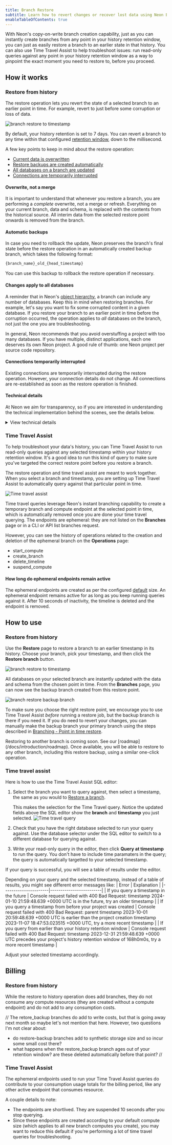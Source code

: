 ```yaml
---
title: Branch Restore
subtitle: Learn how to revert changes or recover lost data using Neon Branch Restore, with Time Travel Assist to query historical data as part of your restore workflow.
enableTableOfContents: true
---
```


With Neon's copy-on-write branch creation capability, just as you can instantly create branches from any point in your history retention window, you can just as easily restore a branch to an earlier state in that history. You can also use Time Travel Assist to help troubleshoot issues: run read-only queries against any point in your history retention window as a way to pinpoint the exact moment you need to restore to, before you proceed.

## How it works

### Restore from history

The restore operation lets you revert the state of a selected branch to an earlier point in time. For example, revert to just before some corruption or loss of data.

![branch restore to timestamp](/docs/guides/branch_restore_time.png)

By default, your history retention is set to 7 days. You can revert a branch to any time within that configured [retention window](/docs/manage/projects#configure-history-retention), down to the millisecond.

A few key points to keep in mind about the restore operation:
- [Current data is overwritten](#overwrite-not-a-merge)
- [Restore backups are created automatically](#automatic-backups)
- [All databases on a branch are updated](#changes-apply-to-all-databases)
- [Connections are temporarily interrupted](#connections-temporarily-interrupted)

#### Overwrite, not a merge

It is important to understand that whenever you restore a branch, you are performing a _complete_ overwrite, not a merge or refresh. Everything on your current branch, data and schema, is replaced with the contents from the historical source. All interim data from the selected restore point onwards is removed from the branch.

#### Automatic backups

In case you need to rollback the update, Neon preserves the branch's final state before the restore operation in an automatically created backup branch, which takes the following format:

```md
{branch_name}_old_{head_timestamp}
```

You can use this backup to rollback the restore operation if necessary.

#### Changes apply to all databases

A reminder that in Neon's [object hierarchy](/docs/manage/overview), a branch can include any number of databases. Keep this in mind when restoring branches. For example, let's say you want to fix some corrupted content in a given database. If you restore your branch to an earlier point in time before the corruption occurred, the operation applies to _all_ databases on the branch, not just the one you are troubleshooting.

In general, Neon recommends that you avoid overstuffing a project with too many databases. If you have multiple, distinct applications, each one deserves its own Neon project. A good rule of thumb: one Neon project per source code repository.

#### Connections temporarily interrupted

Existing connections are temporarily interrupted during the restore operation. However, your connection details do not change. All connections are re-established as soon as the restore operation is finished.

#### Technical details

At Neon we aim for transparency, so if you are interested in understanding the technical implementation behind the scenes, see the details below.

<details>
<summary>View technical details</summary>

Similar to the manual restore operation using the Neon API described [here](/docs/guides/branching-pitr), the Restore operation performs a similar set of actions, but automatically:

1. On initiating a restore action, Neon builds a new point-in-time branch by matching your selected timestamp to the corresponding LSN of the relevant entries in the shared WAL record.
1. The compute endpoint for your initial branch is moved to this new branch, so that your connection string remains stable.
1. We rename your new branch to the exact name as your initial branch, so the effect is seamless; it looks and acts like the same branch.
1. Your initial branch, which now has no compute attached to it, is renamed to _branch_name_old_head_timestamp_ to keep the pre-restore branch available should you need to rollback. Note that initial branch was the parent for your new branch, and this is reflected when you look at your branch details.

</details>

### Time Travel Assist

To help troubleshoot your data's history, you can Time Travel Assist to run read-only queries against any selected timestamp within your history retention window. It's a good idea to run this kind of query to make sure you've targeted the correct restore point before you restore a branch.

The restore operation and time travel assist are meant to work together. When you select a branch and timestamp, you are setting up Time Travel Assist to automatically query against that particular point in time.

![Time travel assist](/docs/guides/branch_time_travel.png)

Time travel queries leverage Neon's instant branching capability to create a temporary branch and compute endpoint at the selected point in time, which is automatically removed once you are done your time travel querying. The endpoints are ephemeral: they are not listed on the **Branches** page or in a CLI or API list branches request.

However, you can see the history of operations related to the creation and deletion of the ephemeral branch on the **Operations** page:

- start_compute
- create_branch
- delete_timeline
- suspend_compute

#### How long do ephemeral endpoints remain active

The ephemeral endpoints are created as per the configured [default](/docs/manage/projects#reset-the-default-compute-size) size. An ephemeral endpoint remains active for as long as you keep running queries against it. After 10 seconds of inactivity, the timeline is deleted and the endpoint is removed.

## How to use

### Restore from history

Use the **Restore** page to restore a branch to an earlier timestamp in its history. Choose your branch, pick your timestamp, and then click the **Restore branch** button.

![branch restore to timestamp](/docs/guides/branch_restore_timestamp.png)

All databases on your selected branch are instantly updated with the data and schema from the chosen point in time. From the **Branches** page, you can now see the backup branch created from this restore point.

![branch restore backup branch](/docs/guides/branch_restore_backup_file.png)

To make sure you choose the right restore point, we encourage you to use Time Travel Assist _before_ running a restore job, but the backup branch is there if you need it. If you do need to revert your changes, you can manually make the backup branch your primary branch using the steps described in [Branching - Point in time restore](/docs/guides/branching-pitr#change-your-primary-branch). 

<Admonition type="note">
Restoring to another branch is coming soon. See our [roadmap](/docs/introduction/roadmap). Once available, you will be able to restore to any other branch, including this restore backup, using a similar one-click operation.
</Admonition>

### Time travel assist

Here is how to use the Time Travel Assist SQL editor:

1. Select the branch you want to query against, then select a timestamp, the same as you would to [Restore a branch](#restore-a-branch-to-an-earlier-state).

    This makes the selection for the Time Travel query. Notice the updated fields above the SQL editor show the **branch** and **timestamp** you just selected.
    ![Time travel query](/docs/guides/time_travel_assist.png)
  
1. Check that you have the right database selected to run your query against. Use the database selector under the SQL editor to switch to a different database for querying against.
1. Write your read-only query in the editor, then click **Query at timestamp** to run the query. You don't have to include time paramaters in the query; the query is automatically targetted to your selected timestamp.

If your query is successful, you will see a table of results under the editor.

Depending on your query and the selected timestamp, instead of a table of results, you might see different error messages like:
| Error                | Explanation             |
|----------------------|-------------------------|
| If you query a timestamp in the future         | Console request failed with 400 Bad Request: timestamp 2024-01-10 21:59:48.639 +0000 UTC is in the future, try an older timestamp |
| If you query a timestamp from before your project was created | Console request failed with 400 Bad Request: parent timestamp 2023-10-01 20:59:48.639 +0000 UTC is earlier than the project creation timestamp 2023-11-07 18:47:53.023515 +0000 UTC, try a more recent timestamp |
| If you query from earlier than your history retention window | Console request failed with 400 Bad Request: timestamp 2023-12-31 21:59:48.639 +0000 UTC precedes your project's history retention window of 168h0m0s, try a more recent timestamp |

Adjust your selected timestamp accordingly.

## Billing

### Restore from history

While the restore to history operation does add branches, they do not consume any compute resources (they are created without a compute endpoint) and do not add to any consumption costs.

//
The retore_backup branches do add to write costs, but that is going away next month so maybe let's not mention that here. However, two questions I'm not clear about:
- do restore-backup branches add to synthetic storage size and so incur some small cost there?
- what happens when the restore_backup branch ages out of your retention window? are these deleted automatically before that point?
//

### Time Travel Assist

The ephemeral endpoints used to run your Time Travel Assist queries do contribute to your consumption usage totals for the billing period, like any other active endpoint that consumes resource.

A couple details to note:

- The endpoints are shortlived. They are suspended 10 seconds after you stop querying.
- Since these endpoints are created according to your default compute size (which applies to all new branch computes you create),  you may want to reduce this default if you're performing a lot of time travel queries for troubleshooting.
